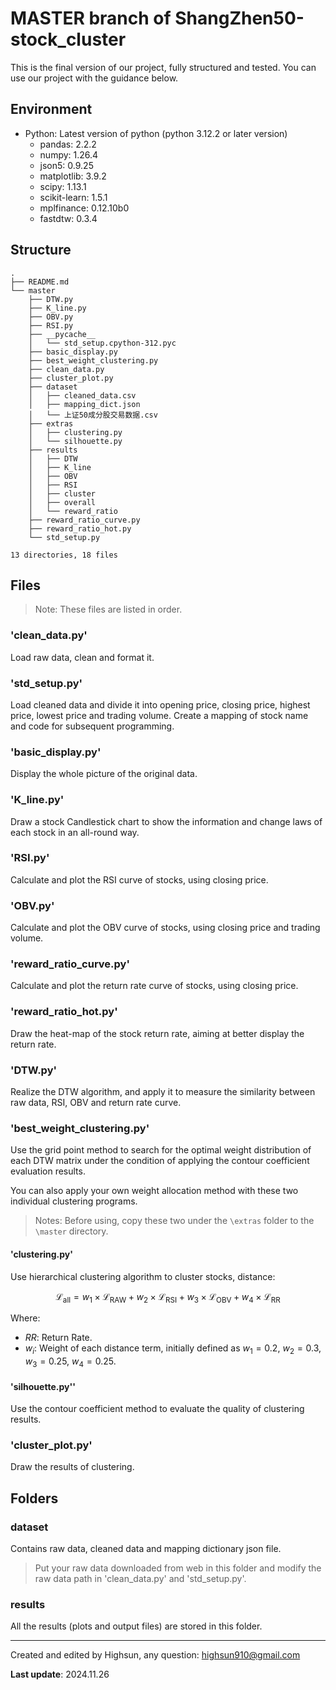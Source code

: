 # MASTER branch of ShangZhen50-stock_cluster

This is the final version of our project, fully structured and tested. You can use our project with the guidance below.

## Environment
- Python: Latest version of python (python 3.12.2 or later version)
  - pandas: 2.2.2
  - numpy: 1.26.4
  - json5: 0.9.25
  - matplotlib: 3.9.2
  - scipy: 1.13.1
  - scikit-learn: 1.5.1
  - mplfinance: 0.12.10b0
  - fastdtw: 0.3.4

## Structure
```
.
├── README.md
└── master
    ├── DTW.py
    ├── K_line.py
    ├── OBV.py
    ├── RSI.py
    ├── __pycache__
    │   └── std_setup.cpython-312.pyc
    ├── basic_display.py
    ├── best_weight_clustering.py
    ├── clean_data.py
    ├── cluster_plot.py
    ├── dataset
    │   ├── cleaned_data.csv
    │   ├── mapping_dict.json
    │   └── 上证50成分股交易数据.csv
    ├── extras
    │   ├── clustering.py
    │   └── silhouette.py
    ├── results
    │   ├── DTW
    │   ├── K_line
    │   ├── OBV
    │   ├── RSI
    │   ├── cluster
    │   ├── overall
    │   └── reward_ratio
    ├── reward_ratio_curve.py
    ├── reward_ratio_hot.py
    └── std_setup.py

13 directories, 18 files

```

## Files
> Note: These files are listed in order.
### 'clean_data.py'
Load raw data, clean and format it.

### 'std_setup.py'
Load cleaned data and divide it into opening price, closing price, highest price, lowest price and trading volume.
Create a mapping of stock name and code for subsequent programming.

### 'basic_display.py'
Display the whole picture of the original data.

### 'K_line.py'
Draw a stock Candlestick chart to show the information and change laws of each stock in an all-round way.

### 'RSI.py'
Calculate and plot the RSI curve of stocks, using closing price.

### 'OBV.py'
Calculate and plot the OBV curve of stocks, using closing price and trading volume.

### 'reward_ratio_curve.py'
Calculate and plot the return rate curve of stocks, using closing price.

### 'reward_ratio_hot.py'
Draw the heat-map of the stock return rate, aiming at better display the return rate.

### 'DTW.py'
Realize the DTW algorithm, and apply it to measure the similarity between raw data, RSI, OBV and return rate curve.

### 'best_weight_clustering.py'
Use the grid point method to search for the optimal weight distribution of each DTW matrix under the condition of applying the contour coefficient evaluation results.

You can also apply your own weight allocation method with these two individual clustering programs.

> Notes: Before using, copy these two under the `\extras` folder to the `\master` directory.

#### 'clustering.py'
Use hierarchical clustering algorithm to cluster stocks, distance:

$$
\mathcal{L}_{\text{all}} = w_1 \times \mathcal{L}_{\text{RAW}} + w_2 \times \mathcal{L}_{\text{RSI}} + w_3 \times \mathcal{L}_{\text{OBV}} + w_4 \times \mathcal{L}_{\text{RR}}
$$

Where:
- $RR$: Return Rate.
- $w_i$: Weight of each distance term, initially defined as $w_1 = 0.2$, $w_2 = 0.3$, $w_3 = 0.25$, $w_4 = 0.25$.

#### 'silhouette.py''
Use the contour coefficient method to evaluate the quality of clustering results.

### 'cluster_plot.py'
Draw the results of clustering.

## Folders
### dataset
Contains raw data, cleaned data and mapping dictionary json file.
> Put your raw data downloaded from web in this folder and modify the raw data path in 'clean_data.py' and 'std_setup.py'.

### results
All the results (plots and output files) are stored in this folder.

---

Created and edited by Highsun, any question: highsun910@gmail.com

**Last update**: 2024.11.26

